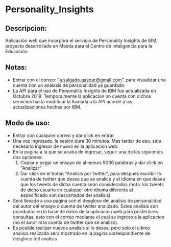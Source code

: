 # Personality_Insights

## Descripcion:
Aplicación web que incorpora el servicio de Personality Insights de IBM, proyecto desarrollado en Mostla para el Centro de Inteligencia para la Educación.

## Notas: 
- Entrar con el correo: "a.salgado.gaspar@gmail.com", para visualizar una cuenta con un analasis de personalidad ya guardado.
- La API para el uso de Personality Insights de IBM fue actualizada en Octubre 2019. Temporalmente la aplicacion no cuenta con dichos servicios hasta modificar la llamada a la API acorde a las actualizaciones hechas por IBM.

## Modo de  uso:
- Entrar con cualquier correo y dar click en entrar
- Una vez ingresado, la sesion dura 30 minutos. Mas tardar de eso, sera necesario ingresar de nuevo en la aplicacion web.
- En la pagina a la que se acaba de ingresar, seguir una de las siguientes dos opciones:
  1) Copiar y pegar un ensayo de al menos 5000 palabras y dar click en "Analizar"
  2) Dar click en el boton "Analisis por twitter", para despues escribir la cuenta de twitter que desea que se analice y el idioma en que
     desea que los tweets de dicha cuenta sean considerados (nota: los tweets de dicho usuario en cualquier otro idioma diferente al      
     especificado son descartados del analisis)
- Será llevado a una pagina con el desglose del analisis de personalidad del autor del ensayo o cuenta de twitter analizado. Estos 
  analisis son guardados en la base de datos de la aplicacion web para posteriores consultas, esto con el correo mediante el cual se
  ingreso a la aplicacion (no el autor ni la cuenta de twitter que se analizo).
- Es posible realizar nuevos analisis si lo desea, pero solo el ultimo analisis realizado sera mostrado en la pagina correspondiente de 
  desgloce del analisis
